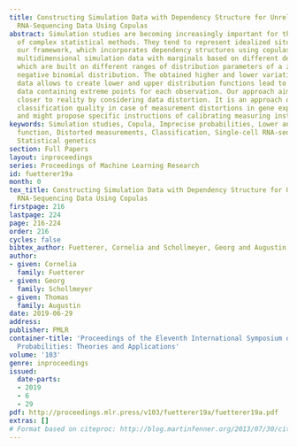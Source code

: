 ```yaml
---
title: Constructing Simulation Data with Dependency Structure for Unreliable Single-Cell
  RNA-Sequencing Data Using Copulas
abstract: Simulation studies are becoming increasingly important for the evaluation
  of complex statistical methods. They tend to represent idealized situations. With
  our framework, which incorporates dependency structures using copulas, we propose
  multidimensional simulation data with marginals based on different degrees of heterogeneity,
  which are built on different ranges of distribution parameters of a zero-inflated
  negative binomial distribution. The obtained higher and lower variation of the simulation
  data allows to create lower and upper distribution functions lead to simulation
  data containing extreme points for each observation. Our approach aims at being
  closer to reality by considering data distortion. It is an approach of examining
  classification quality in case of measurement distortions in gene expression data
  and might propose specific instructions of calibrating measuring instruments.
keywords: Simulation studies, Copula, Imprecise probabilities, Lower and upper distribution
  function, Distorted measurements, Classification, Single-cell RNA-sequencing data,
  Statistical genetics
section: Full Papers
layout: inproceedings
series: Proceedings of Machine Learning Research
id: fuetterer19a
month: 0
tex_title: Constructing Simulation Data with Dependency Structure for Unreliable Single-Cell
  RNA-Sequencing Data Using Copulas
firstpage: 216
lastpage: 224
page: 216-224
order: 216
cycles: false
bibtex_author: Fuetterer, Cornelia and Schollmeyer, Georg and Augustin, Thomas
author:
- given: Cornelia
  family: Fuetterer
- given: Georg
  family: Schollmeyer
- given: Thomas
  family: Augustin
date: 2019-06-29
address: 
publisher: PMLR
container-title: 'Proceedings of the Eleventh International Symposium on Imprecise
  Probabilities: Theories and Applications'
volume: '103'
genre: inproceedings
issued:
  date-parts:
  - 2019
  - 6
  - 29
pdf: http://proceedings.mlr.press/v103/fuetterer19a/fuetterer19a.pdf
extras: []
# Format based on citeproc: http://blog.martinfenner.org/2013/07/30/citeproc-yaml-for-bibliographies/
---
```

